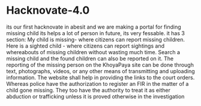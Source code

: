 # Hacknovate-4.0
its our first hacknovate in abesit and we are making a portal for finding missing child its helps a lot of person in future, its very fessable.
it has 3 section:
My child is missing- where citizens can report missing children.
Here is a sighted child - where citizens can report sightings and whereabouts of missing children without wasting much time.
Search a missing child and the found children can also be reported on it. The reporting of the missing person on the KhoyaPaya site can be done through text, photographs, videos, or any other means of transmitting and uploading information.
The website shall help in providing the links to the court orders. Whereas police have the authorization to register an FIR in the matter of a child gone missing. They too have the authority to treat it as either abduction or trafficking unless it is proved otherwise in the investigation
